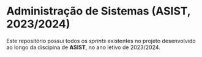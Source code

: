 # Administração de Sistemas (ASIST, 2023/2024)

Este repositório possui todos os *sprints* existentes no projeto desenvolvido ao longo da discipina de **ASIST**, no ano letivo de 2023/2024.
